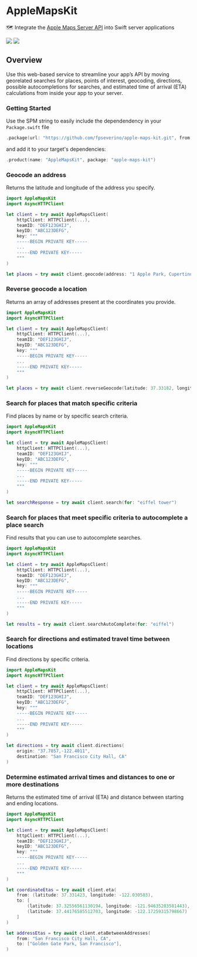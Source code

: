 # AppleMapsKit

🗺️ Integrate the [Apple Maps Server API](https://developer.apple.com/documentation/applemapsserverapi) into Swift server applications

[![](https://img.shields.io/endpoint?url=https%3A%2F%2Fswiftpackageindex.com%2Fapi%2Fpackages%2Ffpseverino%2Fapple-maps-kit%2Fbadge%3Ftype%3Dswift-versions)](https://swiftpackageindex.com/fpseverino/apple-maps-kit)
[![](https://img.shields.io/endpoint?url=https%3A%2F%2Fswiftpackageindex.com%2Fapi%2Fpackages%2Ffpseverino%2Fapple-maps-kit%2Fbadge%3Ftype%3Dplatforms)](https://swiftpackageindex.com/fpseverino/apple-maps-kit)

## Overview

Use this web-based service to streamline your app’s API by moving georelated searches for places, points of interest, geocoding, directions, possible autocompletions for searches, and estimated time of arrival (ETA) calculations from inside your app to your server.

### Getting Started

Use the SPM string to easily include the dependendency in your `Package.swift` file

```swift
.package(url: "https://github.com/fpseverino/apple-maps-kit.git", from: "0.1.0")
```

and add it to your target's dependencies:

```swift
.product(name: "AppleMapsKit", package: "apple-maps-kit")
```

### Geocode an address

Returns the latitude and longitude of the address you specify.

```swift
import AppleMapsKit
import AsyncHTTPClient

let client = try await AppleMapsClient(
    httpClient: HTTPClient(...),
    teamID: "DEF123GHIJ",
    keyID: "ABC123DEFG",
    key: """
    -----BEGIN PRIVATE KEY-----
    ...
    -----END PRIVATE KEY-----
    """
)

let places = try await client.geocode(address: "1 Apple Park, Cupertino, CA")
```

### Reverse geocode a location

Returns an array of addresses present at the coordinates you provide.

```swift
import AppleMapsKit
import AsyncHTTPClient

let client = try await AppleMapsClient(
    httpClient: HTTPClient(...),
    teamID: "DEF123GHIJ",
    keyID: "ABC123DEFG",
    key: """
    -----BEGIN PRIVATE KEY-----
    ...
    -----END PRIVATE KEY-----
    """
)

let places = try await client.reverseGeocode(latitude: 37.33182, longitude: -122.03118)
```

### Search for places that match specific criteria

Find places by name or by specific search criteria.

```swift
import AppleMapsKit
import AsyncHTTPClient

let client = try await AppleMapsClient(
    httpClient: HTTPClient(...),
    teamID: "DEF123GHIJ",
    keyID: "ABC123DEFG",
    key: """
    -----BEGIN PRIVATE KEY-----
    ...
    -----END PRIVATE KEY-----
    """
)

let searchResponse = try await client.search(for: "eiffel tower")
```

### Search for places that meet specific criteria to autocomplete a place search

Find results that you can use to autocomplete searches.

```swift
import AppleMapsKit
import AsyncHTTPClient

let client = try await AppleMapsClient(
    httpClient: HTTPClient(...),
    teamID: "DEF123GHIJ",
    keyID: "ABC123DEFG",
    key: """
    -----BEGIN PRIVATE KEY-----
    ...
    -----END PRIVATE KEY-----
    """
)

let results = try await client.searchAutoComplete(for: "eiffel")
```

### Search for directions and estimated travel time between locations

Find directions by specific criteria.

```swift
import AppleMapsKit
import AsyncHTTPClient

let client = try await AppleMapsClient(
    httpClient: HTTPClient(...),
    teamID: "DEF123GHIJ",
    keyID: "ABC123DEFG",
    key: """
    -----BEGIN PRIVATE KEY-----
    ...
    -----END PRIVATE KEY-----
    """
)

let directions = try await client.directions(
    origin: "37.7857,-122.4011",
    destination: "San Francisco City Hall, CA"
)
```

### Determine estimated arrival times and distances to one or more destinations

Returns the estimated time of arrival (ETA) and distance between starting and ending locations.

```swift
import AppleMapsKit
import AsyncHTTPClient

let client = try await AppleMapsClient(
    httpClient: HTTPClient(...),
    teamID: "DEF123GHIJ",
    keyID: "ABC123DEFG",
    key: """
    -----BEGIN PRIVATE KEY-----
    ...
    -----END PRIVATE KEY-----
    """
)

let coordinateEtas = try await client.eta(
    from: (latitude: 37.331423, longitude: -122.030503),
    to: [
        (latitude: 37.32556561130194, longitude: -121.94635203581443),
        (latitude: 37.44176585512703, longitude: -122.17259315798667)
    ]
)

let addressEtas = try await client.etaBetweenAddresses(
    from: "San Francisco City Hall, CA",
    to: ["Golden Gate Park, San Francisco"],
)
```
